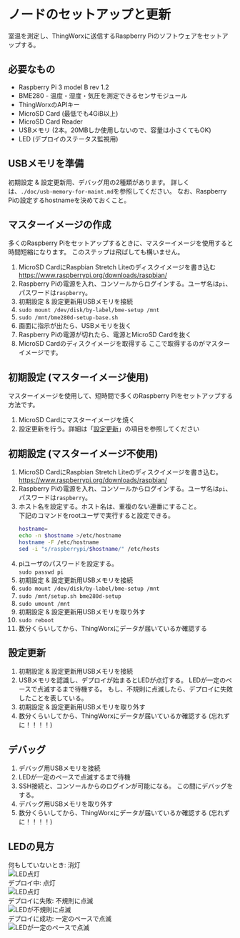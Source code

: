 # ノードのセットアップと更新
室温を測定し、ThingWorxに送信するRaspberry Piのソフトウェアをセットアップする。


## 必要なもの
- Raspberry Pi 3 model B rev 1.2
- BME280 - 温度・湿度・気圧を測定できるセンサモジュール
- ThingWorxのAPIキー
- MicroSD Card (最低でも4GiB以上)
- MicroSD Card Reader
- USBメモリ (2本。20MBしか使用しないので、容量は小さくてもOK)
- LED (デプロイのステータス監視用)


## USBメモリを準備
初期設定 & 設定更新用、デバッグ用の2種類があります。
詳しくは、`./doc/usb-memory-for-maint.md`を参照してください。
なお、Raspberry Piの設定するhostnameを決めておくこと。


## マスターイメージの作成
多くのRaspberry Piをセットアップするときに、マスターイメージを使用すると時間短縮になります。
このステップは飛ばしても構いません。

1. MicroSD CardにRaspbian Stretch Liteのディスクイメージを書き込む
   https://www.raspberrypi.org/downloads/raspbian/
2. Raspberry Piの電源を入れ、コンソールからログインする。ユーザ名は`pi`、パスワードは`raspberry`。
3. 初期設定 & 設定更新用USBメモリを接続
4. `sudo mount /dev/disk/by-label/bme-setup /mnt`
5. `sudo /mnt/bme280d-setup-base.sh`
6. 画面に指示が出たら、USBメモリを抜く
7. Raspberry Piの電源が切れたら、電源とMicroSD Cardを抜く
8. MicroSD Cardのディスクイメージを取得する
   ここで取得するのがマスターイメージです。
   
   
## 初期設定 (マスターイメージ使用)
マスターイメージを使用して、短時間で多くのRaspberry Piをセットアップする方法です。

1. MicroSD Cardにマスターイメージを焼く
2. 設定更新を行う。詳細は「[設定更新](#設定更新)」の項目を参照してください


## 初期設定 (マスターイメージ不使用)
1. MicroSD CardにRaspbian Stretch Liteのディスクイメージを書き込む。
   https://www.raspberrypi.org/downloads/raspbian/
2. Raspberry Piの電源を入れ、コンソールからログインする。ユーザ名は`pi`、パスワードは`raspberry`。
3. ホスト名を設定する。ホスト名は、重複のない連番にすること。  
   下記のコマンドをrootユーザで実行すると設定できる。
   ```bash
   hostname=
   echo -n $hostname >/etc/hostname
   hostname -F /etc/hostname
   sed -i "s/raspberrypi/$hostname/" /etc/hosts
   ```
4. piユーザのパスワードを設定する。  
   `sudo passwd pi`
3. 初期設定 & 設定更新用USBメモリを接続
4. `sudo mount /dev/disk/by-label/bme-setup /mnt`
5. `sudo /mnt/setup.sh bme280d-setup`
6. `sudo umount /mnt`
7. 初期設定 & 設定更新用USBメモリを取り外す
8. `sudo reboot`
9. 数分くらいしてから、ThingWorxにデータが届いているか確認する


## 設定更新
1. 初期設定 & 設定更新用USBメモリを接続
2. USBメモリを認識し、デプロイが始まるとLEDが点灯する。
   LEDが一定のペースで点滅するまで待機する。
   もし、不規則に点滅したら、デプロイに失敗したことを表している。
3. 初期設定 & 設定更新用USBメモリを取り外す
4. 数分くらいしてから、ThingWorxにデータが届いているか確認する (忘れずに！！！！)


## デバッグ
1. デバッグ用USBメモリを接続
2. LEDが一定のペースで点滅するまで待機
3. SSH接続と、コンソールからのログインが可能になる。
   この間にデバッグをする。
4. デバッグ用USBメモリを取り外す
5. 数分くらいしてから、ThingWorxにデータが届いているか確認する (忘れずに！！！！)


## LEDの見方
何もしていないとき: 消灯  
![LED点灯](images/led-off.svg)  
デプロイ中: 点灯  
![LED点灯](images/led-on.svg)  
デプロイに失敗: 不規則に点滅  
![LEDが不規則に点滅](images/led-error-blink.gif)  
デプロイに成功: 一定のペースで点滅  
![LEDが一定のペースで点滅](images/led-blink.gif)  

